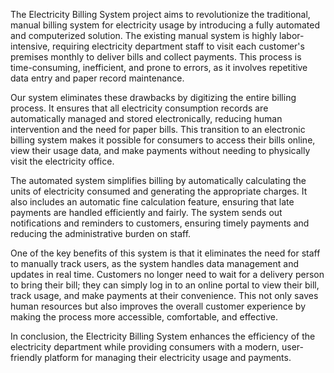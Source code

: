 The Electricity Billing System project aims to revolutionize the traditional, manual billing system for electricity usage by introducing a fully automated and computerized solution. 
The existing manual system is highly labor-intensive, requiring electricity department staff to visit each customer's premises monthly to deliver bills and collect payments. 
This process is time-consuming, inefficient, and prone to errors, as it involves repetitive data entry and paper record maintenance.

Our system eliminates these drawbacks by digitizing the entire billing process.
It ensures that all electricity consumption records are automatically managed and stored electronically, reducing human intervention and the need for paper bills. 
This transition to an electronic billing system makes it possible for consumers to access their bills online, view their usage data, and make payments without needing to physically visit the electricity office.

The automated system simplifies billing by automatically calculating the units of electricity consumed and generating the appropriate charges.
It also includes an automatic fine calculation feature, ensuring that late payments are handled efficiently and fairly. 
The system sends out notifications and reminders to customers, ensuring timely payments and reducing the administrative burden on staff.

One of the key benefits of this system is that it eliminates the need for staff to manually track users, as the system handles data management and updates in real time. 
Customers no longer need to wait for a delivery person to bring their bill; they can simply log in to an online portal to view their bill, track usage, 
and make payments at their convenience. This not only saves human resources but also improves the overall customer experience by making the process more accessible, comfortable, and 
effective.

In conclusion, the Electricity Billing System enhances the efficiency of the electricity department while providing consumers with a modern, 
user-friendly platform for managing their electricity usage and payments.
